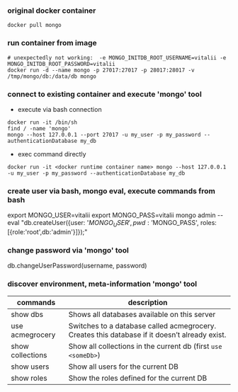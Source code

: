 ### original docker container
```
docker pull mongo
```

### run container from image
``` 
# unexpectedly not working:  -e MONGO_INITDB_ROOT_USERNAME=vitalii -e MONGO_INITDB_ROOT_PASSWORD=vitalii
docker run -d --name mongo -p 27017:27017 -p 28017:28017 -v /tmp/mongo/db:/data/db mongo
```

### connect to existing container and execute 'mongo' tool
* execute via bash connection
```
docker run -it /bin/sh
find / -name 'mongo'
mongo --host 127.0.0.1 --port 27017 -u my_user -p my_password --authenticationDatabase my_db
```
* exec command directly 
```
docker run -it <docker runtime container name> mongo --host 127.0.0.1 -u my_user -p my_password --authenticationDatabase my_db
```

### create user via bash, mongo eval, execute commands from bash 
export MONGO_USER=vitalii
export MONGO_PASS=vitalii
mongo admin --eval "db.createUser({user: '$MONGO_USER', pwd: '$MONGO_PASS', roles:[{role:'root',db:'admin'}]});"

### change password via 'mongo' tool
db.changeUserPassword(username, password)

### discover environment, meta-information  'mongo' tool
| commands | description |
| -------- | ----------- |
| show dbs | Shows all databases available on this server |
| use acmegrocery |  Switches to a database called acmegrocery. Creates this database if it doesn’t already exist. |
| show collections |  Show all collections in the current db (first `use <someDb>`) |
| show users |  Show all users for the current DB |
| show roles |  Show the roles defined for the current DB |